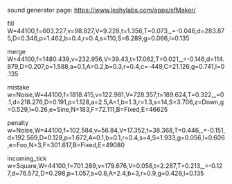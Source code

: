 sound generator page:
https://www.leshylabs.com/apps/sfMaker/

fill
W=44100,f=603.227,v=98.827,V=9.228,t=1.356,T=0.073,_=-0.046,d=283.875,D=0.346,p=1.462,b=0.4,r=0.4,s=110,S=6.289,g=0.066,l=0.135

merge
W=44100,f=1480.439,v=232.956,V=39.43,t=17.062,T=0.021,_=-0.146,d=114.879,D=0.207,p=1.588,a=0.1,A=0.2,b=0.3,r=0.4,c=-449,C=21.126,g=0.741,l=0.135

mistake
w=Noise,W=44100,f=1818.415,v=122.981,V=728.357,t=189.624,T=0.322,_=0.1,d=218.276,D=0.191,p=1.128,a=2.5,A=1,b=1.3,r=1.3,s=14,S=3.706,z=Down,g=0.529,l=0.26,e=Sine,N=183,F=72.111,B=Fixed,E=46625

penalty
w=Noise,W=44100,f=102.584,v=56.84,V=17.352,t=38.368,T=0.446,_=-0.151,d=192.569,D=0.128,p=1.672,A=0.1,b=0.1,r=0.4,s=4,S=1.933,g=0.056,l=0.606,e=Foo,N=3,F=301.617,B=Fixed,E=49080

incoming_tick
w=Square,W=44100,f=701.289,v=179.676,V=0.056,t=2.267,T=0.213,_=-0.127,d=76.572,D=0.298,p=1.057,a=0.8,A=2.4,b=3,r=0.9,g=0.428,l=0.135
